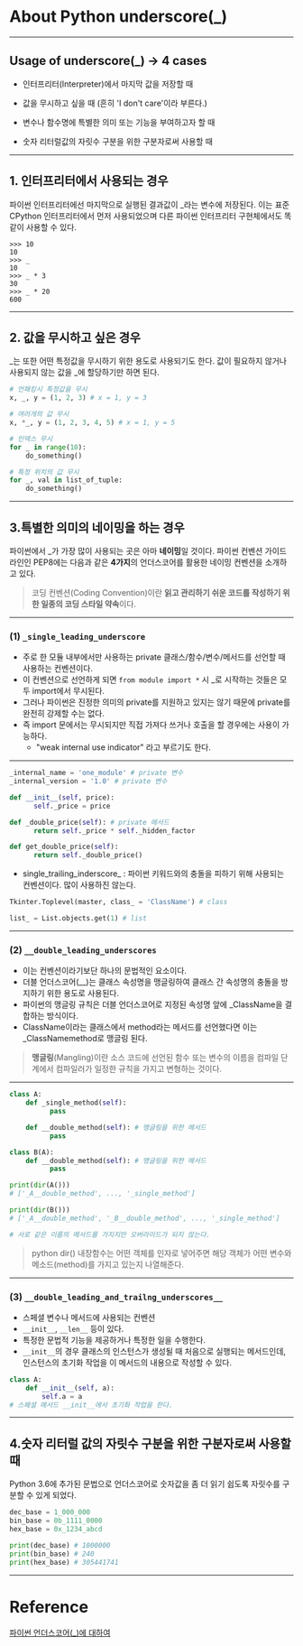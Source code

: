 # About Python underscore(_)

---

## Usage of underscore(_) -> 4 cases
- 인터프리터(Interpreter)에서 마지막 값을 저장할 때
- 값을 무시하고 싶을 때 (흔히 'I don't care'이라 부른다.)
- 변수나 함수명에 특별한 의미 또는 기능을 부여하고자 할 때

- 숫자 리터럴값의 자릿수 구분을 위한 구분자로써 사용할 때

---

## 1. 인터프리터에서 사용되는 경우

파이썬 인터프리터에선 마지막으로 실행된 결과값이 _라는 변수에 저장된다. 이는 표준 CPython 인터프리터에서 먼저 사용되었으며 다른 파이썬 인터프리터 구현체에서도 똑같이 사용할 수 있다.
```
>>> 10
10
>>> _
10
>>> _ * 3
30
>>> _ * 20
600
```

---

## 2. 값을 무시하고 싶은 경우

_는 또한 어떤 특정값을 무시하기 위한 용도로 사용되기도 한다. 값이 필요하지 않거나 사용되지 않는 값을 _에 할당하기만 하면 된다.

``` python
# 언패킹시 특정값을 무시
x, _, y = (1, 2, 3) # x = 1, y = 3

# 여러개의 값 무시
x, *_, y = (1, 2, 3, 4, 5) # x = 1, y = 5

# 인덱스 무시
for _ in range(10):
    do_something()

# 특정 위치의 값 무시
for _, val in list_of_tuple:
    do_something()
```

---

## 3.특별한 의미의 네이밍을 하는 경우

파이썬에서 _가 가장 많이 사용되는 곳은 아마 **네이밍**일 것이다. 파이썬 컨벤션 가이드라인인 PEP8에는 다음과 같은 **4가지**의 언더스코어를 활용한 네이밍 컨벤션을 소개하고 있다.

> 코딩 컨벤션(Coding Convention)이란 **읽고 관리하기 쉬운 코드를 작성하기 위한 일종의 코딩 스타일 약속**이다.

---

### (1) `_single_leading_underscore`
- 주로 한 모듈 내부에서만 사용하는 private 클래스/함수/변수/메서드를 선언할 때 사용하는 컨벤션이다.
- 이 컨벤션으로 선언하게 되면 `from module import *` 시 _로 시작하는 것들은 모두 import에서 무시된다.
- 그러나 파이썬은 진정한 의미의 private를 지원하고 있지는 않기 때문에 private를 완전히 강제할 수는 없다.
- 즉 import 문에서는 무시되지만 직접 가져다 쓰거나 호출을 할 경우에는 사용이 가능하다.
  - "weak internal use indicator" 라고 부르기도 한다.

---

``` python
_internal_name = 'one_module' # private 변수
_internal_version = '1.0' # private 변수
```
``` python
def __init__(self, price):
      self._price = price

def _double_price(self): # private 메서드
      return self._price * self._hidden_factor

def get_double_price(self):
      return self._double_price()
```
- single_trailing_inderscore_ : 파이썬 키워드와의 충돌을 피하기 위해 사용되는 컨벤션이다. 많이 사용하진 않는다.
``` python
Tkinter.Toplevel(master, class_ = 'ClassName') # class

list_ = List.objects.get(1) # list
```

---

### (2) `__double_leading_underscores`
- 이는 컨벤션이라기보단 하나의 문법적인 요소이다.
- 더블 언더스코어(__)는 클래스 속성명을 맹글링하여 클래스 간 속성명의 충돌을 방지하기 위한 용도로 사용된다.
- 파이썬의 맹글링 규칙은 더블 언더스코어로 지정된 속성명 앞에 _ClassName을 결합하는 방식이다.
- ClassName이라는 클래스에서 method라는 메서드를 선언했다면 이는 _ClassNamemethod로 맹글링 된다.

> **맹글링**(Mangling)이란 소스 코드에 선언된 함수 또는 변수의 이름을 컴파일 단계에서 컴파일러가 일정한 규칙을 가지고 변형하는 것이다.

---

``` python
class A:
    def _single_method(self):
          pass

    def __double_method(self): # 맹글링을 위한 메서드
          pass

class B(A):
    def __double_method(self): # 맹글링을 위한 메서드
          pass

print(dir(A()))
# ['_A__double_method', ..., '_single_method']

print(dir(B()))
# ['_A__double_method', '_B__double_method', ..., '_single_method']

# 서로 같은 이름의 메서드를 가지지만 오버라이드가 되지 않는다.
```
> python dir() 내장함수는 어떤 객체를 인자로 넣어주면 해당 객체가 어떤 변수와 메소드(method)를 가지고 있는지 나열해준다.

---
### (3) `__double_leading_and_trailng_underscores__`

- 스페셜 변수나 메서드에 사용되는 컨벤션
- `__init__`, `__len__` 등이 있다.
- 특정한 문법적 기능을 제공하거나 특정한 일을 수행한다.
- `__init__`의 경우 클래스의 인스턴스가 생성될 때 처음으로 실행되는 메서드인데, 인스턴스의 초기화 작업을 이 메서드의 내용으로 작성할 수 있다.
``` python
class A:
    def __init__(self, a): 
        self.a = a
# 스페셜 메서드 __init__에서 초기화 작업을 한다.
```
---
## 4.숫자 리터럴 값의 자릿수 구분을 위한 구분자로써 사용할 때
Python 3.6에 추가된 문법으로 언더스코어로 숫자값을 좀 더 읽기 쉽도록 자릿수를 구분할 수 있게 되었다.
``` python
dec_base = 1_000_000
bin_base = 0b_1111_0000
hex_base = 0x_1234_abcd

print(dec_base) # 1000000
print(bin_base) # 240
print(hex_base) # 305441741
```
---

# Reference
[파이썬 언더스코어(_)에 대하여](https://mingrammer.com/underscore-in-python/)